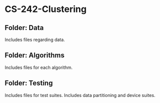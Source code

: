 # CS-242-Clustering

## Folder: Data
Includes files regarding data.

## Folder: Algorithms 
Includes files for each algorithm.

## Folder: Testing
Includes files for test suites.
Includes data partitioning and device suites.

